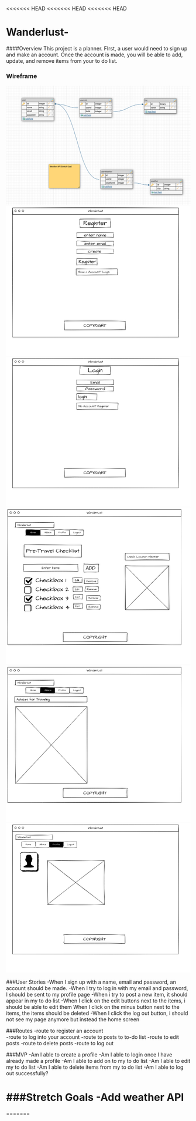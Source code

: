 <<<<<<< HEAD
<<<<<<< HEAD
<<<<<<< HEAD
# Wanderlust-

####Overview 
This project is a planner. FIrst, a user would need to sign up and make an account. Once the account is made, you will be able to add, update, and remove items from your to do list. 

### Wireframe 
![Wireframe](project2Images/dbERD.png)
![Wireframe](./project2Images/Page_1.png)
![Wireframe](./project2Images/Page_2.png)
![Wireframe](./project2Images/Page_3.png)
![Wireframe](./project2Images/Page_4.png)
![Wireframe](./project2Images/Page_5.png)

###User Stories
-When I sign up with a name, email and password, an account should be made. 
-When I try to log in with my email and password, I should be sent to my profile page 
-When i try to post a new item, it should appear in my to do list 
-When I click on the edit buttons next to the items, i should be able to edit them 
When I click on the minus button next to the items, the items should be deleted
-When I click the log out button, i should not see my page anymore but instead the home screen 

###Routes
-route to register an account  
-route to log into your account
-route to posts to to-do list 
-route to edit posts
-route to delete posts
-route to log out 

###MVP 
-Am I able to create a profile 
-Am I able to login once I have already made a profile
-Am I able to add on to my to do list 
-Am I able to edit my to do list
-Am I able to delete items from my to do list
-Am I able to log out successfully? 

###Stretch Goals 
-Add weather API 
=======
=======
